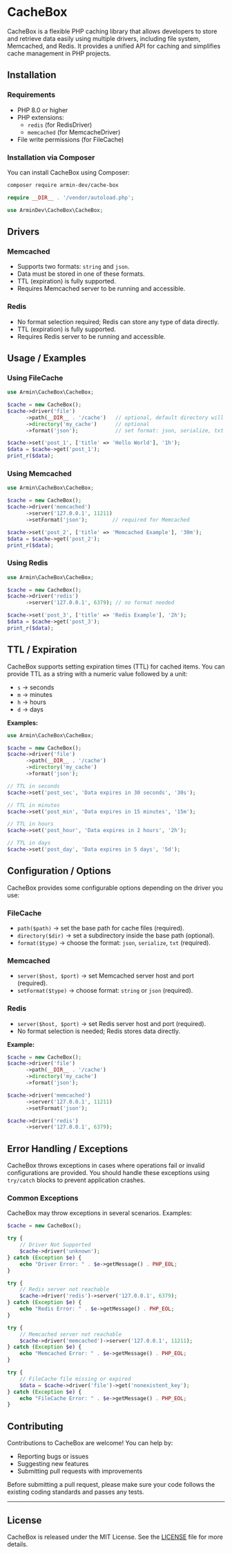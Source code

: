 # CacheBox

CacheBox is a flexible PHP caching library that allows developers to store and retrieve data easily using multiple drivers, including file system, Memcached, and Redis. It provides a unified API for caching and simplifies cache management in PHP projects.

## Installation

### Requirements

- PHP 8.0 or higher
- PHP extensions:
  - `redis` (for RedisDriver)
  - `memcached` (for MemcacheDriver)
- File write permissions (for FileCache)

### Installation via Composer

You can install CacheBox using Composer:

```bash
composer require armin-dev/cache-box
```
```php
require __DIR__ . '/vendor/autoload.php';

use ArminDev\CacheBox\CacheBox;

```
## Drivers

### Memcached
- Supports two formats: `string` and `json`.
- Data must be stored in one of these formats.
- TTL (expiration) is fully supported.
- Requires Memcached server to be running and accessible.

### Redis
- No format selection required; Redis can store any type of data directly.
- TTL (expiration) is fully supported.
- Requires Redis server to be running and accessible.

## Usage / Examples

### Using FileCache

```php
use Armin\CacheBox\CacheBox;

$cache = new CacheBox();
$cache->driver('file')
      ->path(__DIR__ . '/cache')   // optional, default directory will be used
      ->directory('my_cache')      // optional
      ->format('json');            // set format: json, serialize, txt

$cache->set('post_1', ['title' => 'Hello World'], '1h');
$data = $cache->get('post_1');
print_r($data);
```

### Using Memcached
```php
use Armin\CacheBox\CacheBox;

$cache = new CacheBox();
$cache->driver('memcached')
      ->server('127.0.0.1', 11211)
      ->setFormat('json');        // required for Memcached

$cache->set('post_2', ['title' => 'Memcached Example'], '30m');
$data = $cache->get('post_2');
print_r($data);
```

### Using Redis
```php
use Armin\CacheBox\CacheBox;

$cache = new CacheBox();
$cache->driver('redis')
      ->server('127.0.0.1', 6379); // no format needed

$cache->set('post_3', ['title' => 'Redis Example'], '2h');
$data = $cache->get('post_3');
print_r($data);
```
## TTL / Expiration

CacheBox supports setting expiration times (TTL) for cached items. You can provide TTL as a string with a numeric value followed by a unit:

- `s` → seconds  
- `m` → minutes  
- `h` → hours  
- `d` → days  

**Examples:**

```php
use Armin\CacheBox\CacheBox;

$cache = new CacheBox();
$cache->driver('file')
      ->path(__DIR__ . '/cache')
      ->directory('my_cache')
      ->format('json');

// TTL in seconds
$cache->set('post_sec', 'Data expires in 30 seconds', '30s');

// TTL in minutes
$cache->set('post_min', 'Data expires in 15 minutes', '15m');

// TTL in hours
$cache->set('post_hour', 'Data expires in 2 hours', '2h');

// TTL in days
$cache->set('post_day', 'Data expires in 5 days', '5d');
```
## Configuration / Options

CacheBox provides some configurable options depending on the driver you use:

### FileCache
- `path($path)` → set the base path for cache files (required).  
- `directory($dir)` → set a subdirectory inside the base path (optional).  
- `format($type)` → choose the format: `json`, `serialize`, `txt` (required).

### Memcached
- `server($host, $port)` → set Memcached server host and port (required).  
- `setFormat($type)` → choose format: `string` or `json` (required).

### Redis
- `server($host, $port)` → set Redis server host and port (required).  
- No format selection is needed; Redis stores data directly.

**Example:**

```php
$cache = new CacheBox();
$cache->driver('file')
      ->path(__DIR__ . '/cache')
      ->directory('my_cache')
      ->format('json');

$cache->driver('memcached')
      ->server('127.0.0.1', 11211)
      ->setFormat('json');

$cache->driver('redis')
      ->server('127.0.0.1', 6379);
```
## Error Handling / Exceptions

CacheBox throws exceptions in cases where operations fail or invalid configurations are provided. You should handle these exceptions using `try/catch` blocks to prevent application crashes.

### Common Exceptions

CacheBox may throw exceptions in several scenarios. Examples:

```php
$cache = new CacheBox();

try {
    // Driver Not Supported
    $cache->driver('unknown');
} catch (Exception $e) {
    echo "Driver Error: " . $e->getMessage() . PHP_EOL;
}

try {
    // Redis server not reachable
    $cache->driver('redis')->server('127.0.0.1', 6379);
} catch (Exception $e) {
    echo "Redis Error: " . $e->getMessage() . PHP_EOL;
}

try {
    // Memcached server not reachable
    $cache->driver('memcached')->server('127.0.0.1', 11211);
} catch (Exception $e) {
    echo "Memcached Error: " . $e->getMessage() . PHP_EOL;
}

try {
    // FileCache file missing or expired
    $data = $cache->driver('file')->get('nonexistent_key');
} catch (Exception $e) {
    echo "FileCache Error: " . $e->getMessage() . PHP_EOL;
}
```
## Contributing

Contributions to CacheBox are welcome! You can help by:

- Reporting bugs or issues
- Suggesting new features
- Submitting pull requests with improvements

Before submitting a pull request, please make sure your code follows the existing coding standards and passes any tests.

---

## License

CacheBox is released under the MIT License. See the [LICENSE](LICENSE) file for more details.
